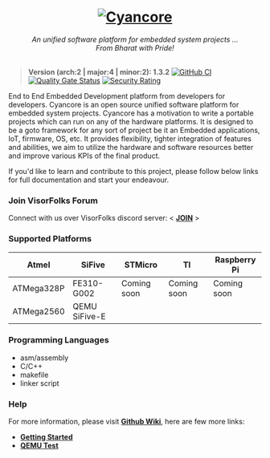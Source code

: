 <h1>
  <div align="center">
    <a href="https://github.com/VisorFolks/cyancore">
      <img align="top" src="https://github.com/VisorFolks/vf_artifacts/blob/stable/cyancore/icons/Cyancore%20Git.png"
           alt="Cyancore"/>
    </a>
  </div>
</h1>
<body>
  <div align="center">
    <i>An unified software platform for embedded system projects ...</i><br>
    <i>From Bharat with Pride!</i><br><br>
    </div>
</body>

> **Version (arch:2 | major:4 | minor:2): 1.3.2**
[![GitHub CI](https://github.com/VisorFolks/cyancore/actions/workflows/github_ci.yml/badge.svg)](https://github.com/VisorFolks/cyancore/actions/workflows/github_ci.yml)
[![Quality Gate Status](https://sonarcloud.io/api/project_badges/measure?project=VisorFolks_cyancore&metric=alert_status)](https://sonarcloud.io/summary/new_code?id=VisorFolks_cyancore)
[![Security Rating](https://sonarcloud.io/api/project_badges/measure?project=VisorFolks_cyancore&metric=security_rating)](https://sonarcloud.io/summary/new_code?id=VisorFolks_cyancore)

End to End Embedded Development platform from developers for developers. Cyancore is an open source unified software platform for embedded system projects.
Cyancore has a motivation to write a portable projects which can run on any of the hardware platforms. It is designed to be a goto framework 
for any sort of project be it an Embedded applications, IoT, firmware, OS, etc. It provides flexibility, tighter integration of features 
and abilities, we aim to utilize the hardware and software resources better and improve various KPIs of the final product.


If you'd like to learn and contribute to this project, please follow  below links for full documentation and start your endeavour.





### Join VisorFolks Forum
Connect with us over VisorFolks discord server: < [**JOIN**](https://discord.gg/gxUQr77MT2) >

### Supported Platforms

| Atmel      | SiFive        | STMicro     | TI          | Raspberry Pi |
| ---------- | ------------- | ----------- | ----------- | -------------|
| ATMega328P | FE310-G002    | Coming soon | Coming soon | Coming soon  |
| ATMega2560 | QEMU SiFive-E |             |             |              |

### Programming Languages
* asm/assembly
* C/C++
* makefile
* linker script

### Help
For more information, please visit [**Github Wiki**](https://github.com/VisorFolks/cyancore/wiki/), here are few more links:
- [**Getting Started**](https://github.com/VisorFolks/cyancore/wiki/Getting-Started)
- [**QEMU Test**](https://github.com/VisorFolks/cyancore/wiki/qemu-test)
